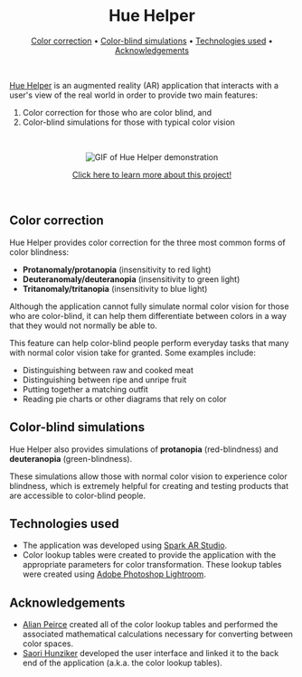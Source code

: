 <h1 align="center">Hue Helper</h1>

<p align="center">
  <a href="#color-correction">Color correction</a> • 
  <a href="#color-blind-simulations">Color-blind simulations</a> • 
  <a href="#technologies-used">Technologies used</a> • 
  <a href="#acknowledgements">Acknowledgements</a>
</p>

&nbsp;

[Hue Helper](https://devpost.com/software/a-ja3nou) is an augmented reality (AR) application that interacts with a user's view of the real world in order to provide two main features:
  1. Color correction for those who are color blind, and 
  2. Color-blind simulations for those with typical color vision

&nbsp;

<p align="center">
    <img src="https://user-images.githubusercontent.com/110432500/184529737-4570330b-9218-4f81-bef9-761fb2c3b281.gif" alt="GIF of Hue Helper demonstration" />
</p>

<p align="center">
  <a href="https://devpost.com/software/a-ja3nou">Click here to learn more about this project!</a>
</p>

&nbsp;

## Color correction

Hue Helper provides color correction for the three most common forms of color blindness:
  * __Protanomaly/protanopia__ (insensitivity to red light)
  * __Deuteranomaly/deuteranopia__ (insensitivity to green light)
  * __Tritanomaly/tritanopia__ (insensitivity to blue light)

Although the application cannot fully simulate normal color vision for those who are color-blind, it can help them differentiate between colors in a way that they would not normally be able to.

This feature can help color-blind people perform everyday tasks that many with normal color vision take for granted. Some examples include:
* Distinguishing between raw and cooked meat
* Distinguishing between ripe and unripe fruit
* Putting together a matching outfit
* Reading pie charts or other diagrams that rely on color

## Color-blind simulations

Hue Helper also provides simulations of __protanopia__ (red-blindness) and __deuteranopia__ (green-blindness).

These simulations allow those with normal color vision to experience color blindness, which is extremely helpful for creating and testing products that are accessible to color-blind people.

## Technologies used

* The application was developed using [Spark AR Studio](https://sparkar.facebook.com/ar-studio/).
* Color lookup tables were created to provide the application with the appropriate parameters for color transformation. These lookup tables were created using [Adobe Photoshop Lightroom](https://www.adobe.com/products/photoshop-lightroom.html).

## Acknowledgements

* [Alian Peirce]() created all of the color lookup tables and performed the associated mathematical calculations necessary for converting between color spaces.
* [Saori Hunziker](https://devpost.com/pinkokinawa84) developed the user interface and linked it to the back end of the application (a.k.a. the color lookup tables).
